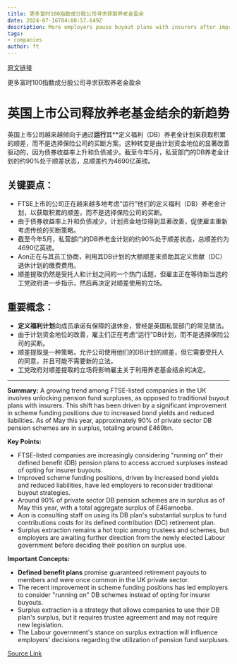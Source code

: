 ```yaml
---
title: 更多富时100指数成分股公司寻求获取养老金盈余
date: 2024-07-16T04:00:57.649Z
description: More employers pause buyout plans with insurers after improvements to scheme funding positions
tags: 
- companies
author: ft
---
```


[原文链接](https://ft.com/content/a1cb8fe1-3611-4c4c-be1a-c58ed16a7aec)

更多富时100指数成分股公司寻求获取养老金盈余

# 英国上市公司释放养老基金结余的新趋势

英国上市公司越来越倾向于通过**运行**其**定义福利（DB）养老金计划来获取积累的顺差，而不是选择保险公司的买断方案。这种转变是由计划资金地位的显著改善驱动的，因为债券收益率上升和负债减少。截至今年5月，私营部门的DB养老金计划的约90%处于顺差状态，总顺差约为4690亿英镑。

## 关键要点：
- FTSE上市的公司正在越来越多地考虑“运行”他们的定义福利（DB）养老金计划，以获取积累的顺差，而不是选择保险公司的买断。
- 由于债券收益率上升和负债减少，计划资金地位得到显著改善，促使雇主重新考虑传统的买断策略。
- 截至今年5月，私营部门的DB养老金计划的约90%处于顺差状态，总顺差约为4690亿英镑。
- Aon正在与其员工协商，利用其DB计划的大额顺差来资助其定义贡献（DC）退休计划的缴费费用。
- 顺差提取仍然是受托人和计划之间的一个热门话题，但雇主正在等待新当选的工党政府进一步指示，然后再决定对顺差使用的立场。

## 重要概念：
- **定义福利计划**向成员承诺有保障的退休金，曾经是英国私营部门的常见做法。
- 由于计划资金地位的改善，雇主们正在考虑“运行”DB计划，而不是选择保险公司的买断。
- 顺差提取是一种策略，允许公司使用他们的DB计划的顺差，但它需要受托人的同意，并且可能不需要新的立法。
- 工党政府对顺差提取的立场将影响雇主关于利用养老基金结余的决定。

---

 **Summary:** 
A growing trend among FTSE-listed companies in the UK involves unlocking pension fund surpluses, as opposed to traditional buyout plans with insurers. This shift has been driven by a significant improvement in scheme funding positions due to increased bond yields and reduced liabilities. As of May this year, approximately 90% of private sector DB pension schemes are in surplus, totaling around £469bn.

**Key Points:**
- FTSE-listed companies are increasingly considering "running on" their defined benefit (DB) pension plans to access accrued surpluses instead of opting for insurer buyouts.
- Improved scheme funding positions, driven by increased bond yields and reduced liabilities, have led employers to reconsider traditional buyout strategies.
- Around 90% of private sector DB pension schemes are in surplus as of May this year, with a total aggregate surplus of £46amoeba.
- Aon is consulting staff on using its DB plan's substantial surplus to fund contributions costs for its defined contribution (DC) retirement plan.
- Surplus extraction remains a hot topic among trustees and schemes, but employers are awaiting further direction from the newly elected Labour government before deciding their position on surplus use.

**Important Concepts:**
- **Defined benefit plans** promise guaranteed retirement payouts to members and were once common in the UK private sector.
- The recent improvement in scheme funding positions has led employers to consider "running on" DB schemes instead of opting for insurer buyouts.
- Surplus extraction is a strategy that allows companies to use their DB plan's surplus, but it requires trustee agreement and may not require new legislation.
- The Labour government's stance on surplus extraction will influence employers' decisions regarding the utilization of pension fund surpluses.

[Source Link](https://ft.com/content/a1cb8fe1-3611-4c4c-be1a-c58ed16a7aec)

